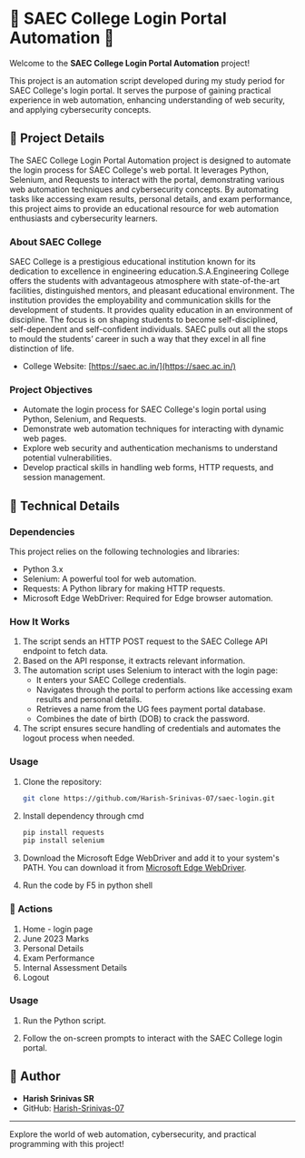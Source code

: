 # 🌟 SAEC College Login Portal Automation 🌟

Welcome to the **SAEC College Login Portal Automation** project!

This project is an automation script developed during my study period for SAEC College's login portal. It serves the purpose of gaining practical experience in web automation, enhancing understanding of web security, and applying cybersecurity concepts.

## 🚀 Project Details

The SAEC College Login Portal Automation project is designed to automate the login process for SAEC College's web portal. It leverages Python, Selenium, and Requests to interact with the portal, demonstrating various web automation techniques and cybersecurity concepts. By automating tasks like accessing exam results, personal details, and exam performance, this project aims to provide an educational resource for web automation enthusiasts and cybersecurity learners.

### About SAEC College

SAEC College is a prestigious educational institution known for its dedication to excellence in engineering education.S.A.Engineering College offers the students with advantageous atmosphere with state-of-the-art facilities, distinguished mentors, and pleasant educational environment. The institution provides the employability and communication skills for the development of students. It provides quality education in an environment of discipline. The focus is on shaping students to become self-disciplined, self-dependent and self-confident individuals. SAEC pulls out all the stops to mould the students’ career in such a way that they excel in all fine distinction of life.

- College Website: [https://saec.ac.in/](https://saec.ac.in/)

### Project Objectives

- Automate the login process for SAEC College's login portal using Python, Selenium, and Requests.
- Demonstrate web automation techniques for interacting with dynamic web pages.
- Explore web security and authentication mechanisms to understand potential vulnerabilities.
- Develop practical skills in handling web forms, HTTP requests, and session management.

## 🧰 Technical Details

### Dependencies

This project relies on the following technologies and libraries:

- Python 3.x
- Selenium: A powerful tool for web automation.
- Requests: A Python library for making HTTP requests.
- Microsoft Edge WebDriver: Required for Edge browser automation.

### How It Works

1. The script sends an HTTP POST request to the SAEC College API endpoint to fetch data.
2. Based on the API response, it extracts relevant information.
3. The automation script uses Selenium to interact with the login page:
   - It enters your SAEC College credentials.
   - Navigates through the portal to perform actions like accessing exam results and personal details.
   - Retrieves a name from the UG fees payment portal database.
   - Combines the date of birth (DOB) to crack the password.
4. The script ensures secure handling of credentials and automates the logout process when needed.

### Usage

1. Clone the repository:

    ```bash
    git clone https://github.com/Harish-Srinivas-07/saec-login.git
    ```
    
2. Install dependency through cmd
   
   ```bash
   pip install requests
   pip install selenium
    ```

3. Download the Microsoft Edge WebDriver and add it to your system's PATH. You can download it from [Microsoft Edge WebDriver](https://developer.microsoft.com/en-us/microsoft-edge/tools/webdriver/).
4. Run the code by F5 in python shell

### 🤖 Actions

1. Home - login page
2. June 2023 Marks
3. Personal Details
4. Exam Performance
5. Internal Assessment Details
6. Logout

### Usage

1. Run the Python script.

2. Follow the on-screen prompts to interact with the SAEC College login portal.

## 👤 Author

- **Harish Srinivas SR**
- GitHub: [Harish-Srinivas-07](https://github.com/Harish-Srinivas-07)

---

Explore the world of web automation, cybersecurity, and practical programming with this project! 
